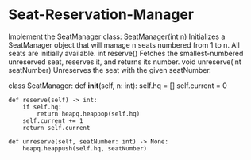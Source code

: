 # Seat-Reservation-Manager
 Implement the SeatManager class:  SeatManager(int n) Initializes a SeatManager object that will manage n seats numbered from 1 to n. All seats are initially available. int reserve() Fetches the smallest-numbered unreserved seat, reserves it, and returns its number. void unreserve(int seatNumber) Unreserves the seat with the given seatNumber.

class SeatManager:
    def __init__(self, n: int):
        self.hq = []
        self.current = 0

    def reserve(self) -> int:
        if self.hq:
            return heapq.heappop(self.hq)
        self.current += 1
        return self.current

    def unreserve(self, seatNumber: int) -> None:
        heapq.heappush(self.hq, seatNumber)
